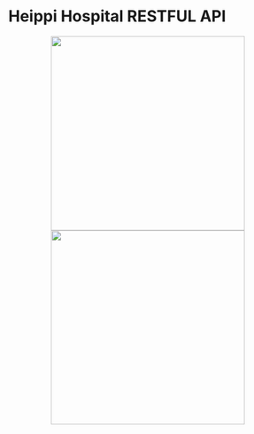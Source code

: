 # Heippi Hospital RESTFUL API

<p align="center"> <img src="Logo_Heippi_Hospital" width="350"/> <img src="Create" width="350"/> </p> 